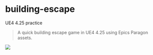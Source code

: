 # building-escape
 UE4 4.25 practice
 
 > A quick building escape game in UE4 4.25 using Epics Paragon assets. 
 
![](Pic/escape.gif)

